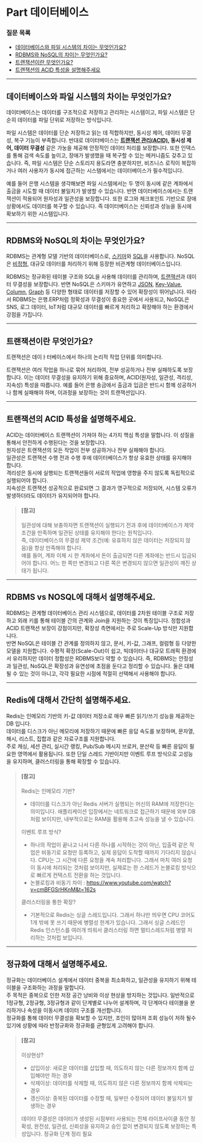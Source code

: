 # Part 데이터베이스

### 질문 목록
* [데이터베이스와 파일 시스템의 차이는 무엇인가요?](#데이터베이스와-파일-시스템의-차이는-무엇인가요)
* [RDBMS와 NoSQL의 차이는 무엇인가요?](#rdbms와-nosql의-차이는-무엇인가요)
* [트랜잭션이란 무엇인가요?](#트랜잭션이란-무엇인가요)
* [트랜잭션의 ACID 특성을 설명해주세요](#트랜잭션의-acid-특성을-설명해주세요)






---
## 데이터베이스와 파일 시스템의 차이는 무엇인가요?
데이터베이스는 데이터를 구조적으로 저장하고 관리하는 시스템이고, 파일 시스템은 단순히 데이터를 파일 단위로 저장하는 방식입니다.

파일 시스템은 데이터를 단순 저장하고 읽는 데 적합하지만, 동시성 제어, 데이터 무결성, 복구 기능이 부족합니다. 반대로 데이터베이스는 **[트랜잭션 관리(ACID)](#트랜잭션의-acid-특성을-설명해주세요), 동시성 제어, 데이터 무결성** 같은 가눙을 제공해 안정적인 데이터 처리를 보장합니다. 또한 인덱스를 통해 검색 속도를 높이고, 장애가 발생했을 때 복구할 수 있는 메커니즘도 갖추고 있습니다. 즉, 파일 시스템은 단순 스토리지 용도라면 충분하지만, 비즈니스 로직이 복잡하거나 여러 사용자가 동시에 접근하는 시스템에서는 데이터베이스가 필수적입니다.

예를 들어 은행 시스템을 생각해보면 파일 시스템에서는 두 명이 동시에 같은 계좌에서 출금을 시도할 때 데이터 불일치가 발생할 수 있습니다. 반면 데이터베이스에서는 트랜잭션이 적용되어 원자성과 일관성을 보장합니다. 또한 로그와 체크포인트 기반으로 장애 상황에서도 데이터를 복구할 수 있습니다. 즉 데이터베이스는 신뢰성과 성능을 동시에 확보하기 위한 시스템입니다.

---
## RDBMS와 NoSQL의 차이는 무엇인가요?
RDBMS는 관계형 모델 기반의 데이터베이스로, [스키마]()와 [SQL]()을 사용합니다. NoSQL은 [비정형](), 대규모 데이터를 처리하기 위해 등장한 비관계형 데이터베이스입니다.

RDBMS는 정규화된 테이블 구조와 SQL을 사용해 데이터를 관리하며, [트랜잭션](#트랜잭션이란-무엇인가요)과 데이터 무결성을 보장합니다. 반면 NoSQL은 스키마가 유연하고 [JSON](), [Key-Value](), [Column](), [Graph]() 등 다양한 형태로 데이터를 저장할 수 있어 확장성이 뛰어납니다. 따라서 RDBMS는 은행.ERP처럼 정확성과 무결성이 중요한 곳에서 사용되고, NoSQL은 SNS, 로그 데이터, IoT처럼 대규모 데이터를 빠르게 처리하고 확장해야 하는 환경에서 강점을 가집니다.

---
## 트랜잭션이란 무엇인가요?
트랜잭션은 데이ㅏ터베이스에서 하나의 논리적 작업 단위를 의미합니다.

트랜잭션은 여러 작업을 하나로 묶어 처리하여, 전부 성공하거나 전부 실패하도록 보장합니다. 이는 데이터 무결성을 유지하기 위해 중요하며, ACID(원자성, 일관성, 격리성, 지속성) 특성을 따릅니다. 예를 들어 은행 송금에서 출금과 입금은 반드시 함께 성공하거나 함께 실패해야 하며, 이과정을 보장하는 것이 트랜잭션입니다.

---
## 트랜잭션의 ACID 특성을 설명해주세요.
ACID는 데이터베이스 트랜잭션이 가져야 하는 4가지 핵심 특성을 말합니다. 이 성질을 통해서 안전하게 수행된다는 것을 보장합니다.<br/>
원자성은 트랜잭션의 모든 작업이 전부 성공하거나 전부 실패해야 합니다.<br/>
일관성은 트랜잭션 수행 전과 수행 후에 데이터베이스가 항상 유효한 상태를 유지해야 합니다.<br/>
격리성은 동시에 실행되는 트랜잭션들이 서로의 작업에 영향을 주지 않도록 독립적으로 실행되어야 합니다.<br/>
지속성은 트랜잭션 성공적으로 완료되면 그 결과가 영구적으로 저장되어, 시스템 오류가 발생하더라도 데이터가 유지되어야 합니다.

> #### [참고]
> 일관성에 대해 보충하자면 트랜잭션이 실행되기 전과 후에 데이터베이스가 제약 조건을 만족하며 일관된 상태를 유지해야 한다는 원칙입니다.<br/>
> 즉, 데이터베이스의 무결성 제약 조건(예: 유효하지 않은 데이터는 저장되지 않음)을 항상 만족해야 합니다.<br/>
> 얘를 들어, 계좌 이체 시 한 계좌에서 돈이 출금되면 다른 계좌에는 반드시 입금되어야 합니다. 어느 한 쪽만 변경되고 다른 쪽은 변경되지 않으면 일관성이 깨진 상태가 됩니다. 

---
## RDBMS vs NOSQL에 대해서 설명해주세요.
RDBMS는 관계형 데이터베이스 관리 시스템으로, 데이터를 2차원 테이블 구조로 저장하고 외래 키를 통해 테이블 간의 관계와 Join을 지원하는 것이 특징입니다. 정합성과 ACID 트랜잭션 보장이 강점이지만, 확장성 측면에서는 주로 Scale-Up 방식만 지원합니다.<br/>
반면 NoSQL은 테이블 간 관계를 정의하지 않고, 문서, 키-값, 그래프, 컬럼형 등 다양한 모델을 지원합니다. 수평적 확장(Scale-Out)이 쉽고, 빅데이터나 대규모 트래픽 환경에서 유리하지만 데이터 정합성은 RDBMS보다 약할 수 있습니다.
즉, RDBMS는 안정성과 일관성, NoSQL은 확장성과 유연성에 초점을 둔다고 정리할 수 있습니다.
둘은 대체될 수 있는 것이 아니고, 각각 필요한 시점에 적절히 선택해서 사용해야 합니다. 

---
## Redis에 대해서 간단히 설명해주세요.
Redis는 인메모리 기반의 키-값 데이터 저장소로 매우 빠른 읽기/쓰기 성능을 제공하는 DB 입니다.<br/>
데이터를 디스크가 아닌 메모리에 저장하기 때문에 빠른 응답 속도를 보장하며, 문자열, 해시, 리스트, 집합과 같은 자료구조를 지원합니다.<br/>
주로 캐싱, 세션 관리, 실시간 랭킹, Pub/Sub 메시지 브로커, 분산락 등 빠른 응답이 필요한 영역에서 활용됩니다. 또한 단일 스레드 기반이지만 이벤트 루프 방식으로 고성능을 유지하며, 클러스터링을 통해 확장할 수 있습니다.

> #### [참고]
> Redis는 인메모리 기반?<br/>
> - 데이터를 디스크가 아닌 Redis 서버가 실행되는 머신의 RAM에 저장한다는 의미입니다. 애플리케이션 입장에서는 네트워크로 접근하기 때문에 외부 DB 처럼 보이지만, 내부적으로는 RAM을 활용해 초고속 성능을 낼 수 있습니다.<br/>
> 
> 이벤트 루프 방식?<br/>
> - 하나의 작업이 끝나고 나서 다른 하나를 시작하는 것이 아닌, 입출력 같은 작업은 비동기로 요청만 등록하고, 실제 응답이 도착할 때까지 기다리지 않습니다. CPU는 그 시간에 다른 요청을 계속 처리합니다. 그래서 마치 여러 요청이 동시에 처리되는 것처럼 보이지만, 실제로는 한 스레드가 논블로킹 방식으로 빠르게 컨텍스트 전환을 하는 것입니다.<br/> 
> - 논블로킹과 비동기 차이 : https://www.youtube.com/watch?v=cmBFGSrHKnM&t=162s <br/>
> 
> 클러스터링을 통한 확장?<br/>
> - 기본적으로 Redis는 싱글 스레드입니다. 그래서 하나만 띄우면 CPU 코어도 1개 밖에 못 쓰기 때문에 병렬성 한계가 있습니다. 그래서 싱글 스레드인 Redis 인스턴스를 여러개 띄워서 클러스터링 하면 멀티스레드처럼 병렬 처리하는 것처럽 보입니다.

---
## 정규화에 대해서 설명해주세요.
정규화는 데이터베이스 설계에서 데이터 중복을 최소화하고, 일관성을 유지하기 위해 테이블을 구조화하는 과정을 말합니다.<br/>
주 목적은 중복으로 인한 저장 공간 낭비와 이상 현상을 방지하는 것입니다. 일반적으로 1정규형, 2정규형, 3정규형과 같이 단계별로 나누어 설계하며, 각 단계마다 테이블을 분리하거나 속성을 이동시켜 데이터 구조를 개선합니다.<br/>
정규화를 통해 데이터 무결성을 확보할 수 있지만, 조인이 많아져 조회 성능이 저하 될수 있기에 상황에 따라 반정규화와 정규화를 균형있게 고려해야 합니다.<br/>

> #### [참고]
> 이상현상?
> - 삽입이상: 새로운 데이터를 삽입할 때, 의도하지 않는 다른 정보까지 함께 삽입해야만 하는 경우
> - 삭제이상: 데이터를 삭제할 때, 의도하지 않은 다른 정보까지 함께 삭제되는 경우
> - 갱신이상: 중복된 데이터를 수정할 때, 일부만 수정되어 데이터 불일치가 발생하는 경우
> 
> 데이터 무결성은 데이터가 생성된 시점부터 사용되는 전체 라이프사이클 동안 정확성, 완전성, 일관성, 신뢰성을 유지하고 승인 없이 변경되지 않도록 보장하는 특성입니다.
> 정규화 단계 정리 필요